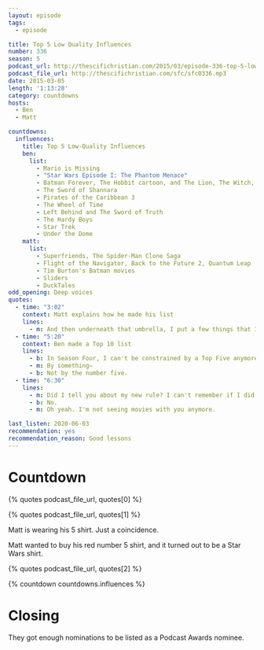 ```yaml
---
layout: episode
tags:
  - episode

title: Top 5 Low Quality Influences
number: 336
season: 5
podcast_url: http://thescifichristian.com/2015/03/episode-336-top-5-low-quality-influences/
podcast_file_url: http://thescifichristian.com/sfc/sfc0336.mp3
date: 2015-03-05
length: '1:13:28'
category: countdowns
hosts:
  - Ben
  - Matt

countdowns:
  influences:
    title: Top 5 Low-Quality Influences
    ben:
      list:
        - Mario is Missing
        - "Star Wars Episode I: The Phantom Menace"
        - Batman Forever, The Hobbit cartoon, and The Lion, The Witch, and the Wardrobe cartoon
        - The Sword of Shannara
        - Pirates of the Caribbean 3
        - The Wheel of Time
        - Left Behind and The Sword of Truth
        - The Hardy Boys
        - Star Trek
        - Under the Dome
    matt: 
      list:
        - Superfriends, The Spider-Man Clone Saga
        - Flight of the Navigator, Back to the Future 2, Quantum Leap
        - Tim Burton's Batman movies
        - Sliders
        - DuckTales
odd_opening: Deep voices
quotes:
  - time: "3:02"
    context: Matt explains how he made his list
    lines:
      - m: And then underneath that umbrella, I put a few things that I think were influential to me, and as it turns out, things that I like are also low quality.
  - time: "5:20"
    context: Ben made a Top 10 list
    lines:
      - b: In Season Four, I can't be constrained by a Top Five anymore.
      - m: By something—
      - b: Not by the number five.
  - time: "6:30"
    lines:
      - m: Did I tell you about my new rule? I can't remember if I did.
      - b: No.
      - m: Oh yeah. I'm not seeing movies with you anymore.

last_listen: 2020-06-03
recommendation: yes
recommendation_reason: Good lessons
---
```


# Countdown
{% quotes podcast_file_url, quotes[0] %}

{% quotes podcast_file_url, quotes[1] %}

Matt is wearing his 5 shirt. Just a coincidence.

Matt wanted to buy his red number 5 shirt, and it turned out to be a Star Wars shirt.

{% quotes podcast_file_url, quotes[2] %}

{% countdown countdowns.influences %}

# Closing

They got enough nominations to be listed as a Podcast Awards nominee.